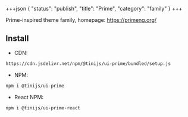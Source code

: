 +++json
{
  "status": "publish",
  "title": "Prime",
  "category": "family"
}
+++

Prime-inspired theme family, homepage: https://primeng.org/

## Install

- CDN:

```txt
https://cdn.jsdelivr.net/npm/@tinijs/ui-prime/bundled/setup.js
```

- NPM:

```bash
npm i @tinijs/ui-prime
```

- React NPM:

```bash
npm i @tinijs/ui-prime-react
```
